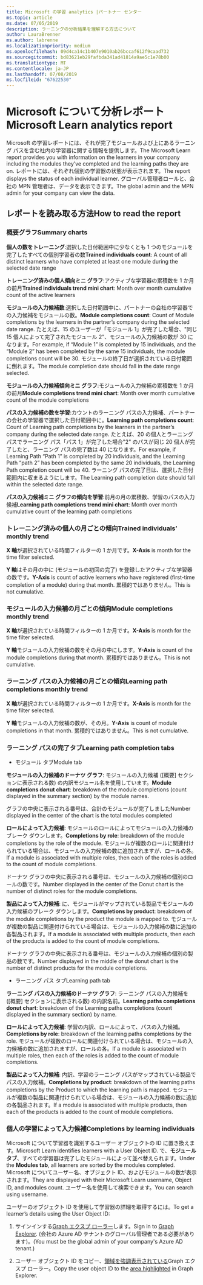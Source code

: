 ```yaml
---
title: Microsoft の学習 analytics |パートナー センター
ms.topic: article
ms.date: 07/05/2019
description: ラーニングの分析結果を理解する方法について
author: LauraBrenner
ms.author: labrenne
ms.localizationpriority: medium
ms.openlocfilehash: 09d4ca14c1b407e9010ab26bccaf612f9caad732
ms.sourcegitcommit: bd83621eb29fafbda341ad41814a9ae5c1e78b00
ms.translationtype: MT
ms.contentlocale: ja-JP
ms.lasthandoff: 07/08/2019
ms.locfileid: "67622530"
---
```

# <a name="microsoft-learn-analytics-report"></a><span data-ttu-id="d040c-103">Microsoft について分析レポート</span><span class="sxs-lookup"><span data-stu-id="d040c-103">Microsoft Learn analytics report</span></span>

<span data-ttu-id="d040c-104">Microsoft の学習レポートには、それが完了モジュールおよび上にあるラーニング パスを含む社内の学習器に関する情報を提供します。</span><span class="sxs-lookup"><span data-stu-id="d040c-104">The Microsoft Learn report provides you with information on the learners in your company including the modules they’ve completed and the learning paths they are on.</span></span> <span data-ttu-id="d040c-105">レポートには、それぞれ個別の学習器の状態が表示されます。</span><span class="sxs-lookup"><span data-stu-id="d040c-105">The report displays the status of each individual learner.</span></span> <span data-ttu-id="d040c-106">グローバル管理者ロールと、会社の MPN 管理者は、データを表示できます。</span><span class="sxs-lookup"><span data-stu-id="d040c-106">The global admin and the MPN admin for your company can view the data.</span></span>

## <a name="how-to-read-the-report"></a><span data-ttu-id="d040c-107">レポートを読み取る方法</span><span class="sxs-lookup"><span data-stu-id="d040c-107">How to read the report</span></span>

### <a name="summary-charts"></a><span data-ttu-id="d040c-108">概要グラフ</span><span class="sxs-lookup"><span data-stu-id="d040c-108">Summary charts</span></span>

<span data-ttu-id="d040c-109">**個人の数をトレーニング**:選択した日付範囲中に少なくとも 1 つのモジュールを完了したすべての個別学習者の数</span><span class="sxs-lookup"><span data-stu-id="d040c-109">**Trained individuals count**: A count of all distinct learners who have completed at least one module during the selected date range</span></span> 

<span data-ttu-id="d040c-110">**トレーニング済みの個人傾向ミニ グラフ**:アクティブな学習器の累積数を 1 か月の前月</span><span class="sxs-lookup"><span data-stu-id="d040c-110">**Trained individuals trend mini chart**: Month over month cumulative count of the active learners</span></span> 

<span data-ttu-id="d040c-111">**モジュールの入力候補数**:選択した日付範囲中に、パートナーの会社の学習器での入力候補をモジュールの数。</span><span class="sxs-lookup"><span data-stu-id="d040c-111">**Module completions count**: Count of Module completions by the learners in the partner’s company during the selected date range.</span></span>
<span data-ttu-id="d040c-112">たとえば、15 のユーザーが「モジュール 1」が完了した場合、"同じ 15 個人によって完了されたモジュール 2"、モジュールの入力候補の数が 30 になります。</span><span class="sxs-lookup"><span data-stu-id="d040c-112">For example,  if “Module 1” is completed by 15 individuals, and the “Module 2” has been completed by the same 15 individuals, the module completions count will be 30.</span></span> <span data-ttu-id="d040c-113">モジュールの終了日が選択されている日付範囲に倒れます。</span><span class="sxs-lookup"><span data-stu-id="d040c-113">The module completion date should fall in the date range selected.</span></span>

<span data-ttu-id="d040c-114">**モジュールの入力候補傾向ミニ グラフ**:モジュールの入力候補の累積数を 1 か月の前月</span><span class="sxs-lookup"><span data-stu-id="d040c-114">**Module completions trend mini chart**: Month over month cumulative count of the module completions</span></span> 

<span data-ttu-id="d040c-115">**パスの入力候補の数を学習**:カウントのラーニング パスの入力候補、パートナーの会社の学習器で選択した日付範囲中に。</span><span class="sxs-lookup"><span data-stu-id="d040c-115">**Learning path completions count**: Count of Learning path completions by the learners in the partner’s company during the selected date range.</span></span>
<span data-ttu-id="d040c-116">たとえば、20 の個人とラーニング パスでラーニング パス「パス 1」が完了した場合"2" のパスが同じ 20 個人が完了したと、ラーニング パスの完了数は 40 になります。</span><span class="sxs-lookup"><span data-stu-id="d040c-116">For example, if Learning Path “Path 1” is completed by 20 individuals, and the Learning Path “path 2” has been completed by the same 20 individuals, the Learning Path completion count will be 40.</span></span> <span data-ttu-id="d040c-117">ラーニング パスの完了日は、選択した日付範囲内に収まるようにします。</span><span class="sxs-lookup"><span data-stu-id="d040c-117">The Learning path completion date should fall within the selected  date range.</span></span>

<span data-ttu-id="d040c-118">**パスの入力候補ミニ グラフの傾向を学習**:前月の月の累積数、学習のパスの入力候補</span><span class="sxs-lookup"><span data-stu-id="d040c-118">**Learning path completions trend mini chart**: Month over month cumulative count of the learning path completions</span></span> 

### <a name="trained-individuals-monthly-trend"></a><span data-ttu-id="d040c-119">トレーニング済みの個人の月ごとの傾向</span><span class="sxs-lookup"><span data-stu-id="d040c-119">Trained individuals’ monthly trend</span></span>

<span data-ttu-id="d040c-120">**X 軸**が選択されている時間フィルターの 1 か月です。</span><span class="sxs-lookup"><span data-stu-id="d040c-120">**X-Axis** is month for the time filter selected.</span></span> 

<span data-ttu-id="d040c-121">**Y 軸**はその月の中に (モジュールの初回の完了) を登録したアクティブな学習器の数です。</span><span class="sxs-lookup"><span data-stu-id="d040c-121">**Y-Axis** is count of active learners who have registered (first-time completion of a module) during that month.</span></span> <span data-ttu-id="d040c-122">累積的ではありません。</span><span class="sxs-lookup"><span data-stu-id="d040c-122">This is not cumulative.</span></span>

### <a name="module-completions-monthly-trend"></a><span data-ttu-id="d040c-123">モジュールの入力候補の月ごとの傾向</span><span class="sxs-lookup"><span data-stu-id="d040c-123">Module completions monthly trend</span></span>

<span data-ttu-id="d040c-124">**X 軸**が選択されている時間フィルターの 1 か月です。</span><span class="sxs-lookup"><span data-stu-id="d040c-124">**X-Axis** is month for the time filter selected.</span></span> 

<span data-ttu-id="d040c-125">**Y 軸**モジュールの入力候補の数をその月の中にします。</span><span class="sxs-lookup"><span data-stu-id="d040c-125">**Y-Axis** is count of the module completions during that month.</span></span> <span data-ttu-id="d040c-126">累積的ではありません。</span><span class="sxs-lookup"><span data-stu-id="d040c-126">This is not cumulative.</span></span>

### <a name="learning-path-completions-monthly-trend"></a><span data-ttu-id="d040c-127">ラーニング パスの入力候補の月ごとの傾向</span><span class="sxs-lookup"><span data-stu-id="d040c-127">Learning path completions monthly trend</span></span>

<span data-ttu-id="d040c-128">**X 軸**が選択されている時間フィルターの 1 か月です。</span><span class="sxs-lookup"><span data-stu-id="d040c-128">**X-Axis** is month for the time filter selected.</span></span> 

<span data-ttu-id="d040c-129">**Y 軸**モジュールの入力候補の数が、その月。</span><span class="sxs-lookup"><span data-stu-id="d040c-129">**Y-Axis** is count of module completions in that month.</span></span> <span data-ttu-id="d040c-130">累積的ではありません。</span><span class="sxs-lookup"><span data-stu-id="d040c-130">This is not cumulative.</span></span>

### <a name="learning-path-completion-tabs"></a><span data-ttu-id="d040c-131">ラーニング パスの完了タブ</span><span class="sxs-lookup"><span data-stu-id="d040c-131">Learning path completion tabs</span></span> 

- <span data-ttu-id="d040c-132">モジュール タブ</span><span class="sxs-lookup"><span data-stu-id="d040c-132">Module tab</span></span>

<span data-ttu-id="d040c-133">**モジュールの入力候補のドーナツ グラフ**: モジュールの入力候補 ([概要] セクションに表示される数) の内訳モジュール名を使用しています。</span><span class="sxs-lookup"><span data-stu-id="d040c-133">**Module completions donut chart**: breakdown of the module completions (count displayed in the summary section) by the module names.</span></span>

<span data-ttu-id="d040c-134">グラフの中央に表示される番号は、合計のモジュールが完了しました</span><span class="sxs-lookup"><span data-stu-id="d040c-134">Number displayed in the center of the chart is the total modules completed</span></span>

<span data-ttu-id="d040c-135">**ロールによって入力候補**: モジュールのロールによってモジュールの入力候補のブレーク ダウンします。</span><span class="sxs-lookup"><span data-stu-id="d040c-135">**Completions by role**: breakdown of the module completions by the role of the module.</span></span> <span data-ttu-id="d040c-136">モジュールが複数のロールに関連付けられている場合は、モジュールの入力候補の数に追加されますが、ロールの各。</span><span class="sxs-lookup"><span data-stu-id="d040c-136">If a module is associated with multiple roles, then each of the roles is added to the count of module completions.</span></span>

<span data-ttu-id="d040c-137">ドーナツ グラフの中央に表示される番号は、モジュールの入力候補の個別のロールの数です。</span><span class="sxs-lookup"><span data-stu-id="d040c-137">Number displayed in the center of the Donut chart is the number of distinct roles for the module completions.</span></span> 

<span data-ttu-id="d040c-138">**製品によって入力候補**: に、モジュールがマップされている製品でモジュールの入力候補のブレーク ダウンします。</span><span class="sxs-lookup"><span data-stu-id="d040c-138">**Completions by product**: breakdown of the module completions by the product the module is mapped to.</span></span> <span data-ttu-id="d040c-139">モジュールが複数の製品に関連付けられている場合は、モジュールの入力候補の数に追加の各製品されます。</span><span class="sxs-lookup"><span data-stu-id="d040c-139">If a module is associated with multiple products, then each of the products is added to the count of module completions.</span></span>    

<span data-ttu-id="d040c-140">ドーナツ グラフの中央に表示される番号は、モジュールの入力候補の個別の製品の数です。</span><span class="sxs-lookup"><span data-stu-id="d040c-140">Number displayed in the middle of the donut chart is the number of distinct products for the module completions.</span></span>  

- <span data-ttu-id="d040c-141">ラーニング パス タブ</span><span class="sxs-lookup"><span data-stu-id="d040c-141">Learning path tab</span></span>    

<span data-ttu-id="d040c-142">**ラーニング パスの入力候補のドーナツ グラフ**: ラーニング パスの入力候補を ([概要] セクションに表示される数) の内訳名前。</span><span class="sxs-lookup"><span data-stu-id="d040c-142">**Learning paths completions donut chart**: breakdown of the Learning paths completions (count displayed in the summary section) by name.</span></span>

<span data-ttu-id="d040c-143">**ロールによって入力候補**: 学習の内訳、ロールによって、パスの入力候補。</span><span class="sxs-lookup"><span data-stu-id="d040c-143">**Completions by role**: breakdown of the learning paths completions by the role.</span></span> <span data-ttu-id="d040c-144">モジュールが複数のロールに関連付けられている場合は、モジュールの入力候補の数に追加されますが、ロールの各。</span><span class="sxs-lookup"><span data-stu-id="d040c-144">If a module is associated with multiple roles, then each of the roles is added to the count of module completions.</span></span>

<span data-ttu-id="d040c-145">**製品によって入力候補**: 内訳、学習のラーニング パスがマップされている製品でパスの入力候補。</span><span class="sxs-lookup"><span data-stu-id="d040c-145">**Completions by product**: breakdown of the learning paths completions by the Product to which the learning path is mapped.</span></span> <span data-ttu-id="d040c-146">モジュールが複数の製品に関連付けられている場合は、モジュールの入力候補の数に追加の各製品されます。</span><span class="sxs-lookup"><span data-stu-id="d040c-146">If a module is associated with multiple products, then each of the products is added to the count of module completions.</span></span>

### <a name="completions-by-learning-individuals"></a><span data-ttu-id="d040c-147">個人の学習によって入力候補</span><span class="sxs-lookup"><span data-stu-id="d040c-147">Completions by learning individuals</span></span>

<span data-ttu-id="d040c-148">Microsoft について学習器を識別するユーザー オブジェクトの ID に置き換えます。</span><span class="sxs-lookup"><span data-stu-id="d040c-148">Microsoft Learn identifies learners with a User Object ID.</span></span> <span data-ttu-id="d040c-149">で、**モジュール タブ**、すべての学習器は完了したモジュールによって並べ替えられます。</span><span class="sxs-lookup"><span data-stu-id="d040c-149">Under the **Modules tab**, all learners are sorted by the modules completed.</span></span> <span data-ttu-id="d040c-150">Microsoft についてユーザー名、オブジェクト ID、およびモジュールの数が表示されます。</span><span class="sxs-lookup"><span data-stu-id="d040c-150">They are displayed with their Microsoft Learn username, Object ID, and modules count.</span></span> <span data-ttu-id="d040c-151">ユーザー名を使用して検索できます。</span><span class="sxs-lookup"><span data-stu-id="d040c-151">You can search using username.</span></span>

<span data-ttu-id="d040c-152">ユーザーのオブジェクト ID を使用して学習器の詳細を取得するには。</span><span class="sxs-lookup"><span data-stu-id="d040c-152">To get a learner’s details using the User Object ID:</span></span> 

1. <span data-ttu-id="d040c-153">サインインする[Graph エクスプ ローラー](https://developer.microsoft.com/graph/graph-explorer )します。</span><span class="sxs-lookup"><span data-stu-id="d040c-153">Sign in to [Graph Explorer](https://developer.microsoft.com/graph/graph-explorer ).</span></span> <span data-ttu-id="d040c-154">(会社の Azure AD テナントのグローバル管理者である必要があります)。</span><span class="sxs-lookup"><span data-stu-id="d040c-154">(You must be the global admin of your company's Azure AD tenant.)</span></span>

2. <span data-ttu-id="d040c-155">ユーザー オブジェクト ID をコピー、[領域を強調表示されている](https://graph.microsoft.com/v1.0/users/a9633ad7-c8dc-4587-b119-0bc286b0711f)Graph エクスプ ローラー。</span><span class="sxs-lookup"><span data-stu-id="d040c-155">Copy the user object ID to the [area highlighted](https://graph.microsoft.com/v1.0/users/a9633ad7-c8dc-4587-b119-0bc286b0711f) in Graph Explorer.</span></span> 

